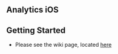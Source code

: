 ## Analytics iOS

## Getting Started
- Please see the wiki page, located [here](https://github.com/Enflick/textnow-ios5/wiki/Getting-Started)
